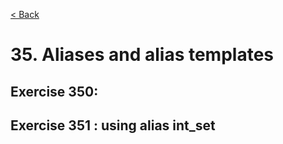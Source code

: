 [< Back](README.md)

# 35. Aliases and alias templates

## Exercise 350:

## Exercise 351 : using alias int_set
